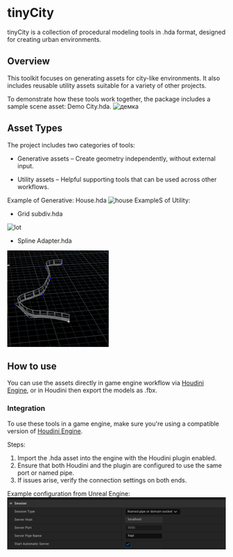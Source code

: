 # tinyCity
tinyCity is a collection of procedural modeling tools in .hda format, designed for creating urban environments.


## Overview
This toolkit focuses on generating assets for city-like environments. It also includes reusable utility assets suitable for a variety of other projects.

To demonstrate how these tools work together, the package includes a sample scene asset: Demo City.hda.
![демка](readme\gorod.gif)

## Asset Types
The project includes two categories of tools:

- Generative assets – Create geometry independently, without external input.

- Utility assets – Helpful supporting tools that can be used across other workflows.

Example of Generative: House.hda 
![house](readme/house.gif)
ExampleS of Utility:
- Grid subdiv.hda

![lot](readme/lotsubdivapplications.gif)
- Spline Adapter.hda

![fence](readme/fence.gif)

## How to use
You can use the assets directly in game engine workflow via [Houdini Engine](https://github.com/sideeffects/HoudiniEngineForUnreal), or in Houdini then export the models as .fbx.

### Integration
To use these tools in a game engine, make sure you're using a compatible version of [Houdini Engine](https://github.com/sideeffects/HoudiniEngineForUnreal).

Steps:
1) Import the .hda asset into the engine with the Houdini plugin enabled.
2) Ensure that both Houdini and the plugin are configured to use the same port or named pipe.
3) If issues arise, verify the connection settings on both ends.

Example configuration from Unreal Engine:
![alt text](readme/unreal_hapi.png)

